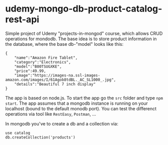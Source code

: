 # udemy-mongo-db-product-catalog-rest-api

Simple project of Udemy "projects-in-mongod" course, which allows CRUD operations for mondodb. The base idea is to store product information in the database, where the base db-"model" looks like this:

```
{
    "name":"Amazon Fire Tablet",
    "category":"Electronics",
    "model":"B00TSUGXKE",
    "price":49.99,
    "image":"https://images-na.ssl-images-amazon.com/images/I/61Agob8tdBL._AC_SL1000_.jpg",
    "details":"Beautiful 7 inch display"
}

```

The app is based on node.js. To start the app go the `src` folder and type `npm start`. The app assumes that a mongodb instance is running on your localhost (bound to the default monodb port). You can test the differenct operations via tool like `RestEasy`, `Postman`, ...

In mongodb you've to create a db and a collection via:

```
use catalog
db.createCollection('products')

```
